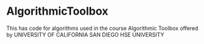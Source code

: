 # AlgorithmicToolbox
This has code for algorithms used in the course Algorithmic Toolbox offered by UNIVERSITY OF CALIFORNIA SAN DIEGO HSE UNIVERSITY
